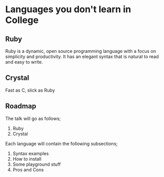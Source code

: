 # Languages you don't learn in College

## Ruby
Ruby is a dynamic, open source programming language with a focus on simplicity and productivity. It has an elegant syntax that is natural to read and easy to write.

## Crystal
Fast as C, slick as Ruby

## Roadmap

The talk will go as follows;

1. Ruby
2. Crystal

Each language will contain the following subsections;
1. Syntax examples
2. How to install
3. Some playground stuff
4. Pros and Cons
